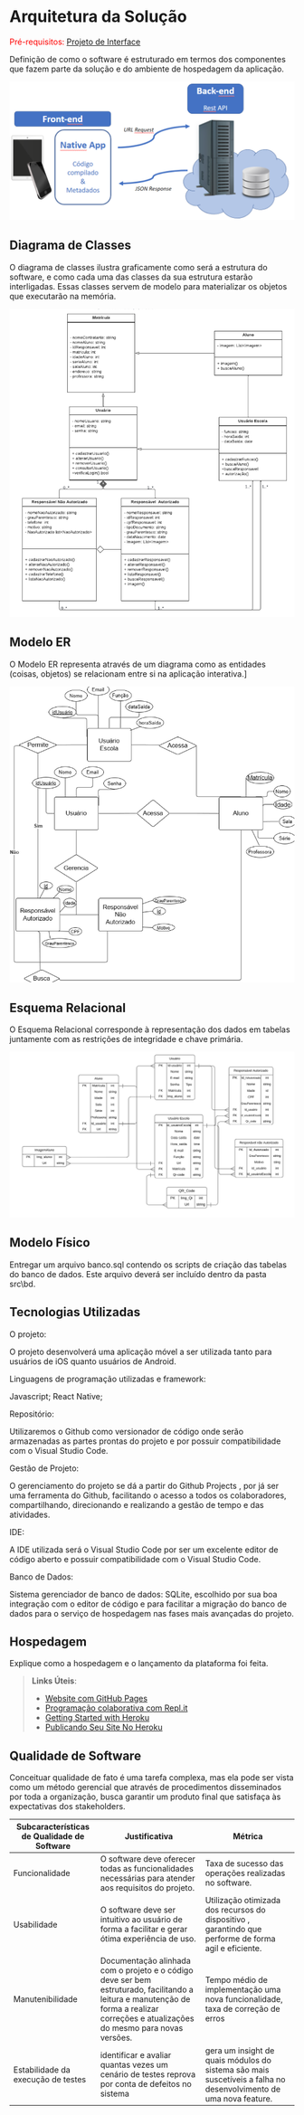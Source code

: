 # Arquitetura da Solução

<span style="color:red">Pré-requisitos: <a href="3-Projeto de Interface.md"> Projeto de Interface</a></span>

Definição de como o software é estruturado em termos dos componentes que fazem parte da solução e do ambiente de hospedagem da aplicação.

![Arquitetura da Solução](img/02-mob-arch.png)

## Diagrama de Classes

O diagrama de classes ilustra graficamente como será a estrutura do software, e como cada uma das classes da sua estrutura estarão interligadas. Essas classes servem de modelo para materializar os objetos que executarão na memória.

![Diagrama de Classes](img/diagrama.de.classe.uml.png)

## Modelo ER

O Modelo ER representa através de um diagrama como as entidades (coisas, objetos) se relacionam entre si na aplicação interativa.]

![Modelo ER](img/ModeloER.drawio.png)

## Esquema Relacional

O Esquema Relacional corresponde à representação dos dados em tabelas juntamente com as restrições de integridade e chave primária.
 
![Esquema Relacional](img/EsquemaRelacional.png)

## Modelo Físico

Entregar um arquivo banco.sql contendo os scripts de criação das tabelas do banco de dados. Este arquivo deverá ser incluído dentro da pasta src\bd.

## Tecnologias Utilizadas

O projeto:

O projeto desenvolverá uma aplicação móvel a ser utilizada tanto para usuários de iOS quanto usuários de Android.

Linguagens de programação utilizadas e framework:

Javascript; 
React Native;

Repositório:

Utilizaremos o Github como versionador de código onde serão armazenadas as partes prontas do projeto e por possuir compatibilidade com o Visual Studio Code.


Gestão de Projeto:

O gerenciamento do projeto se dá a partir do Github Projects , por já ser uma ferramenta do Github, facilitando o acesso a todos os colaboradores, compartilhando, direcionando e realizando a gestão de tempo e das atividades.

IDE:

A IDE utilizada será o Visual Studio Code por ser um excelente editor de código aberto e possuir compatibilidade com o Visual Studio Code.

Banco de Dados:

Sistema gerenciador de banco de dados: SQLite, escolhido por sua boa integração com o editor de código e para facilitar a migração do banco de dados para o serviço de hospedagem nas fases mais avançadas do projeto.


## Hospedagem

Explique como a hospedagem e o lançamento da plataforma foi feita.

> **Links Úteis**:
>
> - [Website com GitHub Pages](https://pages.github.com/)
> - [Programação colaborativa com Repl.it](https://repl.it/)
> - [Getting Started with Heroku](https://devcenter.heroku.com/start)
> - [Publicando Seu Site No Heroku](http://pythonclub.com.br/publicando-seu-hello-world-no-heroku.html)

## Qualidade de Software

Conceituar qualidade de fato é uma tarefa complexa, mas ela pode ser vista como um método gerencial que através de procedimentos disseminados por toda a organização, busca garantir um produto final que satisfaça às expectativas dos stakeholders.

| **Subcaracterísticas de Qualidade de Software** | **Justificativa**                                                                                                                         | **Métrica**                                                                                                  |
| ----------------------------------------------- | ----------------------------------------------------------------------------------------------------------------------------------------- | ------------------------------------------------------------------------------------------------------------ |
| Funcionalidade                           | O software deve oferecer todas as funcionalidades necessárias para atender aos requisitos do projeto.                                    | Taxa de sucesso das operações realizadas no software.    |
| Usabilidade                      | O software deve ser intuitivo ao usuário de forma a facilitar e gerar ótima experiência de uso.    |   Utilização otimizada dos recursos do dispositivo , garantindo que performe de forma agil e eficiente. |
| Manutenibilidade                     |  Documentação alinhada com o projeto e o código deve ser bem estruturado, facilitando a leitura e manutenção de forma a realizar correções e atualizações do mesmo para novas versões. | Tempo médio de implementação uma nova funcionalidade, taxa de correção de erros|
| Estabilidade da execução de testes                  | identificar e avaliar quantas vezes um cenário de testes reprova por conta de defeitos no sistema | gera um insight de quais módulos do sistema são mais suscetíveis a falha no desenvolvimento de uma nova feature. |

